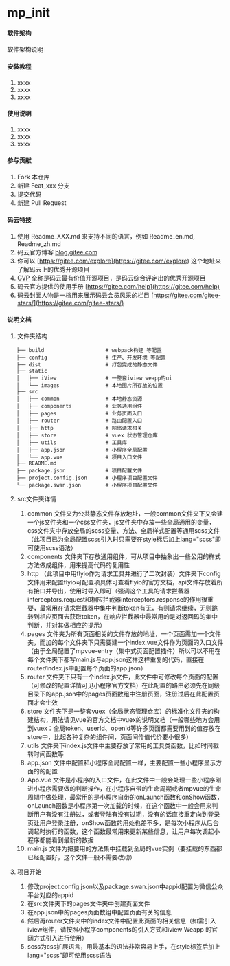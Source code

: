 # mp_init

#### 软件架构
软件架构说明


#### 安装教程

1. xxxx
2. xxxx
3. xxxx

#### 使用说明

1. xxxx
2. xxxx
3. xxxx

#### 参与贡献

1. Fork 本仓库
2. 新建 Feat_xxx 分支
3. 提交代码
4. 新建 Pull Request


#### 码云特技

1. 使用 Readme\_XXX.md 来支持不同的语言，例如 Readme\_en.md, Readme\_zh.md
2. 码云官方博客 [blog.gitee.com](https://blog.gitee.com)
3. 你可以 [https://gitee.com/explore](https://gitee.com/explore) 这个地址来了解码云上的优秀开源项目
4. [GVP](https://gitee.com/gvp) 全称是码云最有价值开源项目，是码云综合评定出的优秀开源项目
5. 码云官方提供的使用手册 [https://gitee.com/help](https://gitee.com/help)
6. 码云封面人物是一档用来展示码云会员风采的栏目 [https://gitee.com/gitee-stars/](https://gitee.com/gitee-stars/)

#### 说明文档
1. 文件夹结构

```
   ├── build                    # webpack构建 等配置
   ├── config                   # 生产、开发环境 等配置
   ├── dist                     # 打包完成的静态文件
   ├── static
   │   ├── iView                # 一整套iview weapp的ui
   │   └── images               # 本地图片所存放的位置
   ├── src
   │   ├── common               # 本地静态资源
   │   ├── components           # 业务通用组件
   │   ├── pages                # 业务页面入口
   │   ├── router               # 路由配置入口
   │   ├── http               	# 网络请求相关
   │   ├── store                # vuex 状态管理仓库
   │   ├── utils                # 工具库
   │   ├── app.json             # 小程序全局配置
   │   └── app.vue              # 项目入口文件
   ├── README.md
   ├── package.json             # 项目配置文件
   ├── project.config.json      # 小程序项目配置文件
   └── package.swan.json        # 小程序项目配置文件
```

 2. src文件夹详情
     1. common 文件夹为公共静态文件存放地址，一般common文件夹下又会建一个js文件夹和一个css文件夹，js文件夹中存放一些全局通用的变量，css文件夹中存放全局的scss变量、方法、全局样式配置等通用scss文件（此项目已为全局配置scss引入时只需要在style标后加上lang="scss"即可使用scss语法）
     2. components 文件夹下存放通用组件，可从项目中抽象出一些公用的样式方法做成组件，用来提高代码的复用性
     3. http （此项目中用flyio作为请求工具并进行了二次封装）文件夹下config文件用来配置flyio可配置项具体可查看flyio的官方文档，api文件存放着所有接口并导出，使用时导入即可（强调这个工具的请求拦截器interceptors.request和相应拦截器interceptors.response的作用很重要，最常用在请求拦截器中集中判断token有无，有则请求继续，无则跳转到相应页面去获取token，在响应拦截器中最常用的是对返回码的集中判断，并对其做相应的提示）
     4. pages 文件夹为所有页面相关的文件存放的地址，一个页面需加一个文件夹，而加的每个文件夹下只需要建一个index.vue文件作为页面的入口文件（由于全局配置了mpvue-entry（集中式页面配置插件）所以可以不用在每个文件夹下都写main.js与app.json这样这样重复的代码，直接在router/index.js中配置每个页面的app.json）
     5. router 文件夹下只有一个index.js文件，此文件中可修改每个页面的配置（可修改的配置详情可见小程序官方文档）在此配置的路由必须先在同级目录下的app.json中的pages页面数组中注册页面，注册过后在此配置页面才会生效
     6. store 文件夹下是一整套vuex（全局状态管理仓库）的标准化文件夹的构建结构，用法请见vue的官方文档中vuex的说明文档（一般哪些地方会用到vuex：全局token、userId、openId等许多页面都需要用到的值存放在store中，比起各种复杂的组件间，页面间传值代价要小很多）
     7. utils 文件夹下index.js文件中主要存放了常用的工具类函数，比如时间戳转时间函数等
     8. app.json 文件中配置和小程序全局配置一样，主要配置一些小程序显示方面的的配置
     9. App.vue 文件是小程序的入口文件，在此文件中一般会处理一些小程序刚进小程序需要做的判断操作，在小程序自带的生命周期或者mpvue的生命周期中做处理，最常用的是小程序自带的onLaunch函数和onShow函数，onLaunch函数是小程序第一次加载的时候，在这个函数中一般会用来判断用户有没有注册过，或者登陆有没有过期，没有的话直接重定向到登录页让用户登录注册，onShow函数的用处也差不多，是每次小程序从后台调起时执行的函数，这个函数最常用来更新某些信息，让用户每次调起小程序都能看到最新的数据
     10. main.js 文件为把要用的方法集中挂载到全局的vue实例（要挂载的东西都已经配置好，这个文件一般不需要改动）
   
3. 项目开始
    1. 修改project.config.json以及package.swan.json中appid配置为微信公众平台对应的appid
    2. 在src文件夹下的pages文件夹中创建页面文件
    3. 在app.json中的pages页面数组中配置页面有关的信息
    4. 然后再router文件夹中的index文件中配置此页面的相关信息（如需引入iview组件，请按照小程序components的引入方式和iview Weapp 的官网方式引入进行使用）
    5. scss为css扩展语言，用最基本的语法非常容易上手，在style标签后加上lang="scss"即可使用scss语法

